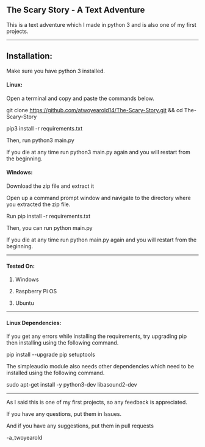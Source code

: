 ## The Scary Story - A Text Adventure

This is a text adventure which I made in python 3 and is also one of my first projects.

-------

## Installation:

Make sure you have python 3 installed.

#### Linux:

Open a terminal and copy and paste the commands below.

git clone https://github.com/atwoyearold14/The-Scary-Story.git && cd The-Scary-Story

pip3 install -r requirements.txt

Then, run python3 main.py

If you die at any time run python3 main.py again and you will restart from the beginning.

#### Windows:

Download the zip file and extract it

Open up a command prompt window and navigate to the directory where you extracted the zip file.

Run pip install -r requirements.txt

Then, you can run python main.py

If you die at any time run python main.py again and you will restart from the beginning.

-------------------------------------------

#### Tested On:

1. Windows

2. Raspberry Pi OS

3. Ubuntu

-------------------------------------------

#### Linux Dependencies:

If you get any errors while installing the requirements, try upgrading pip then installing using the following command.

pip install --upgrade pip setuptools

The simpleaudio module also needs other dependencies which need to be installed using the following command.

sudo apt-get install -y python3-dev libasound2-dev

-------------------------------------------

As I said this is one of my first projects, so any feedback is appreciated. 

If you have any questions, put them in Issues. 

And if you have any suggestions, put them in pull requests

-a_twoyearold
